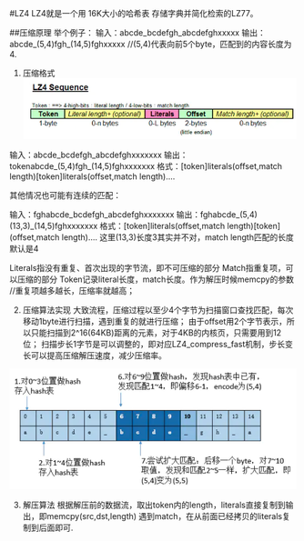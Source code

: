 #LZ4
LZ4就是一个用 16K大小的哈希表 存储字典并简化检索的LZ77。

##压缩原理
举个例子：
输入：abcde_bcdefgh_abcdefghxxxxx
输出：abcde_(5,4)fgh_(14,5)fghxxxxx
//(5,4)代表向前5个byte，匹配到的内容长度为4.

1. 压缩格式
![LZ4 Sequence](./lz4Sequence.jpg)

输入：abcde_bcdefgh_abcdefghxxxxxxx
输出：tokenabcde_(5,4)fgh_(14,5)fghxxxxxxx
格式：[token]literals(offset,match length)[token]literals(offset,match length)....

其他情况也可能有连续的匹配：

输入：fghabcde_bcdefgh_abcdefghxxxxxxx
输出：fghabcde_(5,4)(13,3)_(14,5)fghxxxxxxx
格式：[token]literals(offset,match length)[token](offset,match length)....
这里(13,3)长度3其实并不对，match length匹配的长度默认是4

Literals指没有重复、首次出现的字节流，即不可压缩的部分
Match指重复项，可以压缩的部分
Token记录literal长度，match长度。作为解压时候memcpy的参数
//重复项越多越长，压缩率就越高；

2. 压缩算法实现
大致流程，压缩过程以至少4个字节为扫描窗口查找匹配，每次移动1byte进行扫描，遇到重复的就进行压缩；
由于offset用2个字节表示，所以只能扫描到2^16(64KB)距离的元素，对于4KB的内核页，只需要用到12位；
扫描步长1字节是可以调整的，即对应LZ4_compress_fast机制，步长变长可以提高压缩解压速度，减少压缩率。

![LZ算法实现](./lz算法实现.jpg)

3. 解压算法
根据解压前的数据流，取出token内的length，literals直接复制到输出，即memcpy(src,dst,length)
遇到match，在从前面已经拷贝的literals复制到后面即可.
